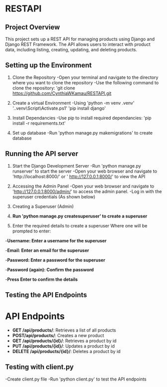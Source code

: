 # RESTAPI 

## Project Overview
This project sets up a REST API for managing products using Django and Django REST Framework. The API allows users to interact with product data, including listing, creating, updating, and deleting products.

## Setting up the Environment
1. Clone the Repository
 -Open your terminal and navigate to the directory where you want to clone the repository
-Use the following command to clone the repository: 'git clone
https://github.com/CynthiaWKamau/RESTAPI.git

2. Create a virtual Environment
-Using 'python -m venv .venv'
'.\.venv\Script\Activate.ps1'
'pip install django'

3. Install Dependancies
-Use pip to install required dependancies: 'pip install -r requirements.txt'

 4. Set up database
 -Run 'python manage.py makemigrations' to create database


 ## Running the API server
 1. Start the Django Development Server
 -Run 'python manage.py runserver' to start the server
 -Open your web browser and navigate to 'http://localhost:8000/' or ' http://127.0.0.1:8000/' to view the API

 2. Accessing the Admin Panel
 -Open your web browser and navigate to 'http://127.0.0.1:8000/admin/' to access the admin panel.
 -Log in with the superuser credentials (As shown below)

 3. Creating a Superuser (Admin)
 1. **Run 'python manage.py createsuperuser' to create a superuser**

 2. Enter the required details to create a superuser
 Where one will be prompted to enter:

 -**Username: Enter a username for the superuser**

 -**Email: Enter an email for the superuser**

 -**Password: Enter a password for the superuser**

 -**Password (again): Confirm the password**

 -**Press Enter to confirm the details**

 ## Testing the API Endpoints
 # API Endpoints
 - **GET /api/products/**: Retrieves a list of all products
 - **POST/api/products/**: Creates a new product
 - **GET /api/products/{id}/**: Retrieves a product by id
 - **PUT /api/products/{id}/**: Updates a product by id
 - **DELETE /api/products/{id}/**: Deletes a product by id

 ## Testing with client.py
 -Create client.py file
 -Run 'python client.py' to test the API endpoints





